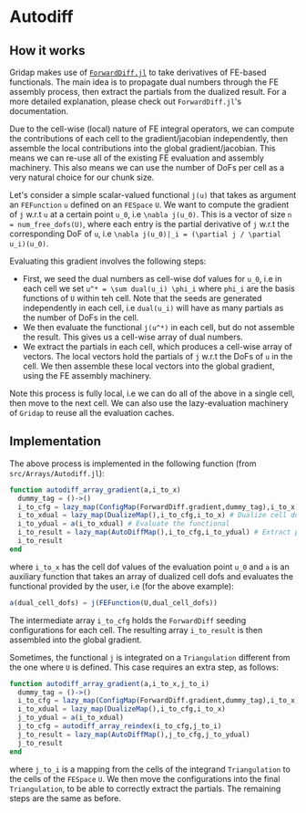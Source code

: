 
# Autodiff

## How it works

Gridap makes use of [`ForwardDiff.jl`](https://juliadiff.org/ForwardDiff.jl/stable/) to take derivatives of FE-based functionals. The main idea is to propagate dual numbers through the FE assembly process, then extract the partials from the dualized result. For a more detailed explanation, please check out `ForwardDiff.jl`'s documentation.

Due to the cell-wise (local) nature of FE integral operators, we can compute the contributions of each cell to the gradient/jacobian independently, then assemble the local contributions into the global gradient/jacobian. This means we can re-use all of the existing FE evaluation and assembly machinery. This also means we can use the number of DoFs per cell as a very natural choice for our chunk size.

Let's consider a simple scalar-valued functional ``j(u)`` that takes as argument an `FEFunction` ``u`` defined on an `FESpace` ``U``. We want to compute the gradient of ``j`` w.r.t ``u`` at a certain point ``u_0``, i.e ``\nabla j(u_0)``. This is a vector of size `n = num_free_dofs(U)`, where each entry is the partial derivative of ``j`` w.r.t the corresponding DoF of ``u``, i.e ``\nabla j(u_0)|_i = (\partial j / \partial u_i)(u_0)``.

Evaluating this gradient involves the following steps:

- First, we seed the dual numbers as cell-wise dof values for ``u_0``, i.e in each cell we set ``u^* = \sum dual(u_i) \phi_i`` where ``phi_i`` are the basis functions of `U` within teh cell. Note that the seeds are generated independently in each cell, i.e ``dual(u_i)`` will have as many partials as the number of DoFs in the cell.
- We then evaluate the functional ``j(u^*)`` in each cell, but do not assemble the result. This gives us a cell-wise array of dual numbers.
- We extract the partials in each cell, which produces a cell-wise array of vectors. The local vectors hold the partials of ``j`` w.r.t the DoFs of ``u`` in the cell. We then assemble these local vectors into the global gradient, using the FE assembly machinery.

Note this process is fully local, i.e we can do all of the above in a single cell, then move to the next cell. We can also use the lazy-evaluation machinery of `Gridap` to reuse all the evaluation caches.

## Implementation

The above process is implemented in the following function (from `src/Arrays/Autodiff.jl`):

```julia
function autodiff_array_gradient(a,i_to_x)
  dummy_tag = ()->()
  i_to_cfg = lazy_map(ConfigMap(ForwardDiff.gradient,dummy_tag),i_to_x)
  i_to_xdual = lazy_map(DualizeMap(),i_to_cfg,i_to_x) # Dualize cell dofs
  i_to_ydual = a(i_to_xdual) # Evaluate the functional
  i_to_result = lazy_map(AutoDiffMap(),i_to_cfg,i_to_ydual) # Extract partials
  i_to_result
end
```

where `i_to_x` has the cell dof values of the evaluation point ``u_0`` and `a` is an auxiliary function that takes an array of dualized cell dofs and evaluates the functional provided by the user, i.e (for the above example):

```julia
a(dual_cell_dofs) = j(FEFunction(U,dual_cell_dofs))
```

The intermediate array `i_to_cfg` holds the `ForwardDiff` seeding configurations for each cell. The resulting array `i_to_result` is then assembled into the global gradient.

Sometimes, the functional ``j`` is integrated on a `Triangulation` different from the one where ``U`` is defined. This case requires an extra step, as follows:

```julia
function autodiff_array_gradient(a,i_to_x,j_to_i)
  dummy_tag = ()->()
  i_to_cfg = lazy_map(ConfigMap(ForwardDiff.gradient,dummy_tag),i_to_x)
  i_to_xdual = lazy_map(DualizeMap(),i_to_cfg,i_to_x)
  j_to_ydual = a(i_to_xdual)
  j_to_cfg = autodiff_array_reindex(i_to_cfg,j_to_i)
  j_to_result = lazy_map(AutoDiffMap(),j_to_cfg,j_to_ydual)
  j_to_result
end
```

where `j_to_i` is a mapping from the cells of the integrand `Triangulation` to the cells of the `FESpace` `U`. We then move the configurations into the final `Triangulation`, to be able to correctly extract the partials. The remaining steps are the same as before.
